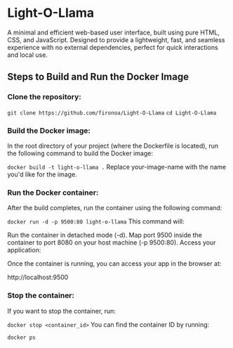 # Light-O-Llama
A minimal and efficient web-based user interface, built using pure HTML, CSS, and JavaScript. Designed to provide a lightweight, fast, and seamless experience with no external dependencies, perfect for quick interactions and local use.


## Steps to Build and Run the Docker Image
### Clone the repository:

```git clone https://github.com/fironoa/Light-O-Llama```
```cd Light-O-Llama```

### Build the Docker image:

In the root directory of your project (where the Dockerfile is located), run the following command to build the Docker image:

```docker build -t light-o-llama .```
Replace your-image-name with the name you'd like for the image.

### Run the Docker container:

After the build completes, run the container using the following command:

```docker run -d -p 9500:80 light-o-llama```
This command will:

Run the container in detached mode (-d).
Map port 9500 inside the container to port 8080 on your host machine (-p 9500:80).
Access your application:

Once the container is running, you can access your app in the browser at:

http://localhost:9500

### Stop the container:

If you want to stop the container, run:

```docker stop <container_id>```
You can find the container ID by running:

```docker ps```
